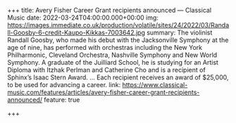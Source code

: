 +++
title: Avery Fisher Career Grant recipients announced — Classical Music
date: 2022-03-24T04:00:00.000+00:00
img: https://images.immediate.co.uk/production/volatile/sites/24/2022/03/Randall-Goosby-6-credit-Kaupo-Kikkas-7003642.jpg
summary: The violinist Randall Goosby, who made his debut with the Jacksonville Symphony at the age of nine, has performed with orchestras including the New York Philharmonic, Cleveland Orchestra, Nashville Symphony and New World Symphony. A graduate of the Juilliard School, he is studying for an Artist Diploma with Itzhak Perlman and Catherine Cho and is a recipient of Sphinx’s Isaac Stern Award. ... Each recipient receives an award of $25,000, to be used for advancing a career. 
link: https://www.classical-music.com/features/articles/avery-fisher-career-grant-recipients-announced/
feature: true

+++
